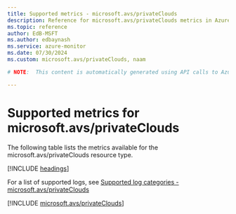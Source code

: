 ```yaml
---
title: Supported metrics - microsoft.avs/privateClouds
description: Reference for microsoft.avs/privateClouds metrics in Azure Monitor.
ms.topic: reference
author: EdB-MSFT
ms.author: edbaynash
ms.service: azure-monitor
ms.date: 07/30/2024
ms.custom: microsoft.avs/privateClouds, naam

# NOTE:  This content is automatically generated using API calls to Azure. Any edits made on these files will be overwritten in the next run of the script. 

---
```


  
# Supported metrics for microsoft.avs/privateClouds
  
The following table lists the metrics available for the microsoft.avs/privateClouds resource type.  
  
  
[!INCLUDE [headings](./includes/metrics-headings.md)]  
  
  
  
For a list of supported logs, see [Supported log categories - microsoft.avs/privateClouds](../supported-logs/microsoft-avs-privateclouds-logs.md)  
  
 

[!INCLUDE [microsoft.avs/privateClouds](./includes/microsoft-avs-privateclouds-metrics-include.md)]  

